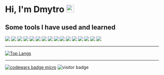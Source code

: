 # Hi, I'm Dmytro <img src="https://media.giphy.com/media/hvRJCLFzcasrR4ia7z/giphy.gif" width="25px">

## Some tools I have used and learned
<img src="https://img.shields.io/badge/HTML5-E34F26?style=flat-square&logo=HTML5&logoColor=FFFFFF" /> <img src="https://img.shields.io/badge/CSS3-2EA3D5?style=flat-square&logo=CSS3&logoColor=FFFFFF" /> 
<img src="https://img.shields.io/badge/Sass-CC6699?style=flat-square&logo=Sass&logoColor=FFFFFF" /> 
<img src="https://img.shields.io/badge/Bootstrap-7952B3?style=flat-square&logo=Bootstrap&logoColor=FFFFFF" /> 
<img src="https://img.shields.io/badge/Tailwind CSS-06B6D4?style=flat-square&logo=Tailwind CSS&logoColor=FFFFFF" />
<img src="https://img.shields.io/badge/JavaScript-F7DF1E?style=flat-square&logo=JavaScript&logoColor=FFFFFF" />
<img src="https://img.shields.io/badge/jQuery-0769AD?style=flat-square&logo=jQuery&logoColor=FFFFFF" />
<img src="https://img.shields.io/badge/React-61DAFB?style=flat-square&logo=React&logoColor=FFFFFF" />
<img src="https://img.shields.io/badge/React Router-CA4245?style=flat-square&logo=React Router&logoColor=FFFFFF" />
<img src="https://img.shields.io/badge/Axios-5A29E4?style=flat-square&logo=Axios&logoColor=FFFFFF" />
<img src="https://img.shields.io/badge/GitHub-1817172?style=flat-square&logo=GitHub&logoColor=FFFFFF" />
<img src="https://img.shields.io/badge/Git-F05032?style=flat-square&logo=Git&logoColor=FFFFFF" />
<img src="https://img.shields.io/badge/npm-CB3837?style=flat-square&logo=npm&logoColor=FFFFFF" />
<img src="https://img.shields.io/badge/VS Code-007ACC?style=flat-square&logo=Visual Studio Code&logoColor=FFFFFF" />
<img src="https://img.shields.io/badge/Photoshop-31A8FF?style=flat-square&logo=Adobe Photoshop&logoColor=FFFFFF" /> 
<img src="https://img.shields.io/badge/Figma-F24E1E?style=flat-square&logo=Figma&logoColor=FFFFFF" />

---
[![Top Langs](https://github-readme-stats.vercel.app/api/top-langs/?username=dima-voit&layout=compact&theme=radical&langs_count=6)](https://github.com/anuraghazra/github-readme-stats)

---

<a target="_blank" href="https://www.codewars.com/r/C6HkBg"><img src="https://www.codewars.com/users/dima-voit/badges/micro" alt="codewars badge micro" /></a> ![visitor badge](https://visitor-badge.glitch.me/badge?page_id=dima-voit.dima-voit)
<!--
**dima-voit/dima-voit** is a ✨ _special_ ✨ repository because its `README.md` (this file) appears on your GitHub profile.

Here are some ideas to get you started:
### Hi there 👋
- 🔭 I’m currently working on ...
- 🌱 I’m currently learning ...
- 👯 I’m looking to collaborate on ...
- 🤔 I’m looking for help with ...
- 💬 Ask me about ...
- 📫 How to reach me: ...
- 😄 Pronouns: ...
- ⚡ Fun fact: ...
-->
